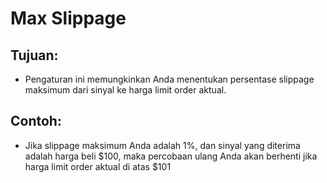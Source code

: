 # **Max Slippage**

## Tujuan: 

- Pengaturan ini memungkinkan Anda menentukan persentase slippage maksimum dari sinyal ke harga limit order aktual.

## Contoh:

- Jika slippage maksimum Anda adalah 1%, dan sinyal yang diterima adalah harga beli $100, maka percobaan ulang Anda akan berhenti jika harga limit order aktual di atas $101 

